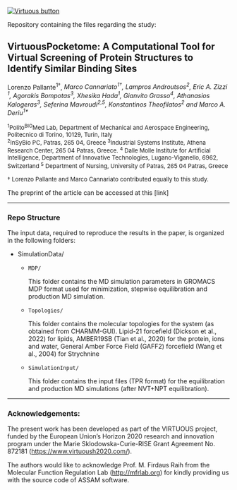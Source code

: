 [![Virtuous button][Virtuous_image]][Virtuous link]

[Virtuous_image]: https://virtuoush2020.com/wp-content/uploads/2021/02/V_logo_h.png
[Virtuous link]: https://virtuoush2020.com/

Repository containing the files regarding the study: 

## VirtuousPocketome: A Computational Tool for Virtual Screening of Protein Structures to Identify Similar Binding Sites

Lorenzo Pallante<sup>1†</sup>, <i>Marco Cannariato<sup>1†</sup>, Lampros Androutsos<sup>2</sup>, Eric A. Zizzi <sup>1</sup>, Agorakis Bompotas<sup>3</sup>, Xhesika Hada<sup>1</sup>, Gianvito Grasso<sup>4</sup>, Athanasios Kalogeras<sup>3</sup>, Seferina Mavroudi<sup>2,5</sup>, Konstantinos Theofilatos<sup>2</sup> and Marco A. Deriu<sup>1*</sup>  </i>

<font size=2> <sup>1</sup>Polito<sup>BIO</sup>Med Lab, Department of Mechanical and Aerospace Engineering, Politecnico di Torino, 10129, Turin, Italy\
<sup>2</sup>InSyBio PC, Patras, 265 04, Greece 
<sup>3</sup>Industrial Systems Institute, Athena Research Center, 265 04 Patras, Greece.
<sup>4</sup> Dalle Molle Institute for Artificial Intelligence, Department of Innovative Technologies, Lugano-Viganello, 6962, Switzerland
<sup>5</sup> Department of Nursing, University of Patras, 265 04 Patras, Greece


† Lorenzo Pallante and Marco Cannariato contributed equally to this study.

</font>

The preprint of the article can be accessed at this [link]

--------

### Repo Structure

The input data, required to reproduce the results in the paper, is organized in the following folders:

* SimulationData/

  * `MDP/`

    This folder contains the MD simulation parameters in GROMACS MDP format used for minimization, stepwise equilibration and production MD simulation.

  * `Topologies/`

    This folder contains the molecular topologies for the system (as obtained from CHARMM-GUI). Lipid-21 forcefield (Dickson et al., 2022) for lipids, AMBER19SB    (Tian et al., 2020) for the protein, ions and water, General Amber Force Field (GAFF2) forcefield (Wang et al., 2004) for Strychnine 

  * `SimulationInput/`

    This folder contains the input files (TPR format) for the equilibration and production MD simulations (after NVT+NPT equilibration).

---

### Acknowledgements:

The present work has been developed as part of the VIRTUOUS project, funded by the European Union’s Horizon 2020 research and innovation program under the Marie Sklodowska-Curie-RISE Grant Agreement No. 872181 (https://www.virtuoush2020.com/).

The authors would like to acknowledge Prof. M. Firdaus Raih from the Molecular Function Regulation Lab (http://mfrlab.org) for kindly providing us with the source code of ASSAM software. 

